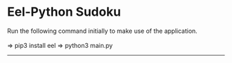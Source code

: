 <h1>Eel-Python Sudoku</h1>

Run the following command initially to make use of the application.
<br>
<br>
=> pip3 install eel
=> python3 main.py
<br>
<hr>
